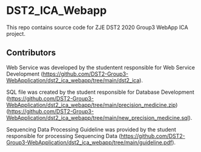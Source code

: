 # DST2_ICA_Webapp
This repo contains source code for ZJE DST2 2020 Group3 WebApp ICA project.

## Contributors
Web Service was developed by the studentent responsible for Web Service Development (https://github.com/DST2-Group3-WebApplication/dst2_ica_webapp/tree/main/dst2_ica).

SQL file was created by the student responsible for Database Development (https://github.com/DST2-Group3-WebApplication/dst2_ica_webapp/tree/main/precision_medicine.zip) (https://github.com/DST2-Group3-WebApplication/dst2_ica_webapp/tree/main/new_precision_medicine.sql).

Sequencing Data Processing Guideline was provided by the student responsible for processing Sequencing Data 
(https://github.com/DST2-Group3-WebApplication/dst2_ica_webapp/tree/main/guideline.pdf).
